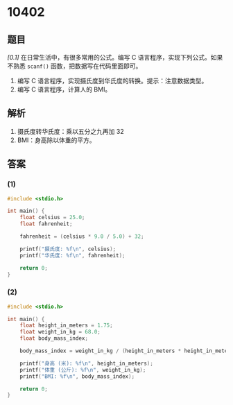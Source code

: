 # 10402

## 题目

_[0.1]_ 在日常生活中，有很多常用的公式。编写 C 语言程序，实现下列公式。如果不熟悉 `scanf()` 函数，把数据写在代码里面即可。

   1. 编写 C 语言程序，实现摄氏度到华氏度的转换。提示：注意数据类型。
   2. 编写 C 语言程序，计算人的 BMI。

## 解析

1. 摄氏度转华氏度：乘以五分之九再加 32
2. BMI：身高除以体重的平方。

## 答案

### (1)

```c
#include <stdio.h>

int main() {
    float celsius = 25.0;
    float fahrenheit;

    fahrenheit = (celsius * 9.0 / 5.0) + 32;

    printf("摄氏度: %f\n", celsius);
    printf("华氏度: %f\n", fahrenheit);

    return 0;
}
```

### (2)

```c
#include <stdio.h>

int main() {
    float height_in_meters = 1.75;
    float weight_in_kg = 68.0;
    float body_mass_index;

    body_mass_index = weight_in_kg / (height_in_meters * height_in_meters);

    printf("身高 (米): %f\n", height_in_meters);
    printf("体重 (公斤): %f\n", weight_in_kg);
    printf("BMI: %f\n", body_mass_index);

    return 0;
}
```
